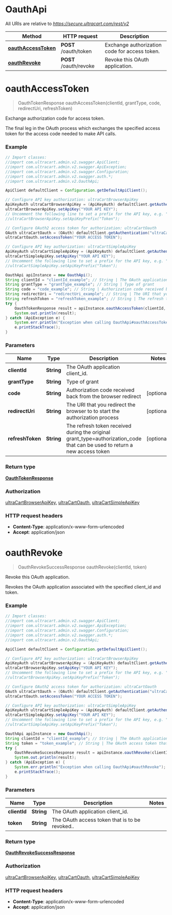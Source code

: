# OauthApi

All URIs are relative to *https://secure.ultracart.com/rest/v2*

Method | HTTP request | Description
------------- | ------------- | -------------
[**oauthAccessToken**](OauthApi.md#oauthAccessToken) | **POST** /oauth/token | Exchange authorization code for access token.
[**oauthRevoke**](OauthApi.md#oauthRevoke) | **POST** /oauth/revoke | Revoke this OAuth application.


<a name="oauthAccessToken"></a>
# **oauthAccessToken**
> OauthTokenResponse oauthAccessToken(clientId, grantType, code, redirectUri, refreshToken)

Exchange authorization code for access token.

The final leg in the OAuth process which exchanges the specified access token for the access code needed to make API calls. 

### Example
```java
// Import classes:
//import com.ultracart.admin.v2.swagger.ApiClient;
//import com.ultracart.admin.v2.swagger.ApiException;
//import com.ultracart.admin.v2.swagger.Configuration;
//import com.ultracart.admin.v2.swagger.auth.*;
//import com.ultracart.admin.v2.OauthApi;

ApiClient defaultClient = Configuration.getDefaultApiClient();

// Configure API key authorization: ultraCartBrowserApiKey
ApiKeyAuth ultraCartBrowserApiKey = (ApiKeyAuth) defaultClient.getAuthentication("ultraCartBrowserApiKey");
ultraCartBrowserApiKey.setApiKey("YOUR API KEY");
// Uncomment the following line to set a prefix for the API key, e.g. "Token" (defaults to null)
//ultraCartBrowserApiKey.setApiKeyPrefix("Token");

// Configure OAuth2 access token for authorization: ultraCartOauth
OAuth ultraCartOauth = (OAuth) defaultClient.getAuthentication("ultraCartOauth");
ultraCartOauth.setAccessToken("YOUR ACCESS TOKEN");

// Configure API key authorization: ultraCartSimpleApiKey
ApiKeyAuth ultraCartSimpleApiKey = (ApiKeyAuth) defaultClient.getAuthentication("ultraCartSimpleApiKey");
ultraCartSimpleApiKey.setApiKey("YOUR API KEY");
// Uncomment the following line to set a prefix for the API key, e.g. "Token" (defaults to null)
//ultraCartSimpleApiKey.setApiKeyPrefix("Token");

OauthApi apiInstance = new OauthApi();
String clientId = "clientId_example"; // String | The OAuth application client_id.
String grantType = "grantType_example"; // String | Type of grant
String code = "code_example"; // String | Authorization code received back from the browser redirect
String redirectUri = "redirectUri_example"; // String | The URI that you redirect the browser to to start the authorization process
String refreshToken = "refreshToken_example"; // String | The refresh token received during the original grant_type=authorization_code that can be used to return a new access token
try {
    OauthTokenResponse result = apiInstance.oauthAccessToken(clientId, grantType, code, redirectUri, refreshToken);
    System.out.println(result);
} catch (ApiException e) {
    System.err.println("Exception when calling OauthApi#oauthAccessToken");
    e.printStackTrace();
}
```

### Parameters

Name | Type | Description  | Notes
------------- | ------------- | ------------- | -------------
 **clientId** | **String**| The OAuth application client_id. |
 **grantType** | **String**| Type of grant |
 **code** | **String**| Authorization code received back from the browser redirect | [optional]
 **redirectUri** | **String**| The URI that you redirect the browser to to start the authorization process | [optional]
 **refreshToken** | **String**| The refresh token received during the original grant_type&#x3D;authorization_code that can be used to return a new access token | [optional]

### Return type

[**OauthTokenResponse**](OauthTokenResponse.md)

### Authorization

[ultraCartBrowserApiKey](../README.md#ultraCartBrowserApiKey), [ultraCartOauth](../README.md#ultraCartOauth), [ultraCartSimpleApiKey](../README.md#ultraCartSimpleApiKey)

### HTTP request headers

 - **Content-Type**: application/x-www-form-urlencoded
 - **Accept**: application/json

<a name="oauthRevoke"></a>
# **oauthRevoke**
> OauthRevokeSuccessResponse oauthRevoke(clientId, token)

Revoke this OAuth application.

Revokes the OAuth application associated with the specified client_id and token. 

### Example
```java
// Import classes:
//import com.ultracart.admin.v2.swagger.ApiClient;
//import com.ultracart.admin.v2.swagger.ApiException;
//import com.ultracart.admin.v2.swagger.Configuration;
//import com.ultracart.admin.v2.swagger.auth.*;
//import com.ultracart.admin.v2.OauthApi;

ApiClient defaultClient = Configuration.getDefaultApiClient();

// Configure API key authorization: ultraCartBrowserApiKey
ApiKeyAuth ultraCartBrowserApiKey = (ApiKeyAuth) defaultClient.getAuthentication("ultraCartBrowserApiKey");
ultraCartBrowserApiKey.setApiKey("YOUR API KEY");
// Uncomment the following line to set a prefix for the API key, e.g. "Token" (defaults to null)
//ultraCartBrowserApiKey.setApiKeyPrefix("Token");

// Configure OAuth2 access token for authorization: ultraCartOauth
OAuth ultraCartOauth = (OAuth) defaultClient.getAuthentication("ultraCartOauth");
ultraCartOauth.setAccessToken("YOUR ACCESS TOKEN");

// Configure API key authorization: ultraCartSimpleApiKey
ApiKeyAuth ultraCartSimpleApiKey = (ApiKeyAuth) defaultClient.getAuthentication("ultraCartSimpleApiKey");
ultraCartSimpleApiKey.setApiKey("YOUR API KEY");
// Uncomment the following line to set a prefix for the API key, e.g. "Token" (defaults to null)
//ultraCartSimpleApiKey.setApiKeyPrefix("Token");

OauthApi apiInstance = new OauthApi();
String clientId = "clientId_example"; // String | The OAuth application client_id.
String token = "token_example"; // String | The OAuth access token that is to be revoked..
try {
    OauthRevokeSuccessResponse result = apiInstance.oauthRevoke(clientId, token);
    System.out.println(result);
} catch (ApiException e) {
    System.err.println("Exception when calling OauthApi#oauthRevoke");
    e.printStackTrace();
}
```

### Parameters

Name | Type | Description  | Notes
------------- | ------------- | ------------- | -------------
 **clientId** | **String**| The OAuth application client_id. |
 **token** | **String**| The OAuth access token that is to be revoked.. |

### Return type

[**OauthRevokeSuccessResponse**](OauthRevokeSuccessResponse.md)

### Authorization

[ultraCartBrowserApiKey](../README.md#ultraCartBrowserApiKey), [ultraCartOauth](../README.md#ultraCartOauth), [ultraCartSimpleApiKey](../README.md#ultraCartSimpleApiKey)

### HTTP request headers

 - **Content-Type**: application/x-www-form-urlencoded
 - **Accept**: application/json

